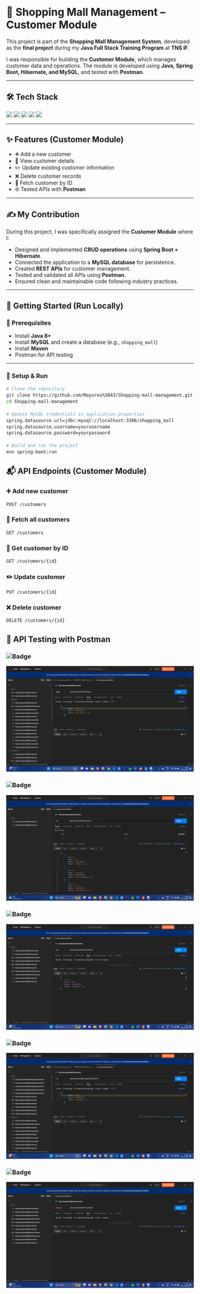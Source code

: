 # 🏬 Shopping Mall Management – Customer Module  

This project is part of the **Shopping Mall Management System**, developed as the **final project** during my **Java Full Stack Training Program** at **TNS IF**.  

I was responsible for building the **Customer Module**, which manages customer data and operations. The module is developed using **Java, Spring Boot, Hibernate, and MySQL**, and tested with **Postman**.  

---

## 🛠️ Tech Stack  

<p align="left">
  <img src="https://img.shields.io/badge/Java-ED8B00?style=for-the-badge&logo=java&logoColor=white" />
  <img src="https://img.shields.io/badge/SpringBoot-6DB33F?style=for-the-badge&logo=springboot&logoColor=white" />
  <img src="https://img.shields.io/badge/Hibernate-59666C?style=for-the-badge&logo=hibernate&logoColor=yellow" />
  <img src="https://img.shields.io/badge/MySQL-4479A1?style=for-the-badge&logo=mysql&logoColor=white" />
  <img src="https://img.shields.io/badge/Postman-FF6C37?style=for-the-badge&logo=postman&logoColor=white" />
</p>

---

## ✨ Features (Customer Module)  

- ➕ Add a new customer  
- 📖 View customer details  
- ✏️ Update existing customer information  
- ❌ Delete customer records  
- 🔎 Fetch customer by ID  
- 🌐 Tested APIs with **Postman**  

---

## ✍️ My Contribution  

During this project, I was specifically assigned the **Customer Module** where I:  

- Designed and implemented **CRUD operations** using **Spring Boot + Hibernate**.  
- Connected the application to a **MySQL database** for persistence.  
- Created **REST APIs** for customer management.  
- Tested and validated all APIs using **Postman**.  
- Ensured clean and maintainable code following industry practices.  

---

## 🚀 Getting Started (Run Locally)  

### 🔹 Prerequisites  
- Install **Java 8+**  
- Install **MySQL** and create a database (e.g., `shopping_mall`)  
- Install **Maven**  
- Postman for API testing  

---

### 🔹 Setup & Run  

```bash
# Clone the repository
git clone https://github.com/Mayuresh3843/Shopping-mall-management.git
cd Shopping-mall-management

# Update MySQL credentials in application.properties
spring.datasource.url=jdbc:mysql://localhost:3306/shopping_mall
spring.datasource.username=yourusername
spring.datasource.password=yourpassword

# Build and run the project
mvn spring-boot:run

```

## 📬 API Endpoints (Customer Module)


<h3>➕ Add new customer</h3>

```bash
POST /customers
```

 <h3>📖 Fetch all customers</h3>
 
```bash
GET /customers
```

 <h3>🔎 Get customer by ID</h3>
 
```bash
GET /customers/{id}
```

<h3>✏️ Update customer</h3>

```bash
PUT /customers/{id}
```

<h3> ❌ Delete customer</h3>

```bash
DELETE /customers/{id}
```

## 📸 API Testing with Postman

### ![Badge](https://img.shields.io/badge/POST-Add%20Customer-green?style=for-the-badge)
![POST Customer Screenshot](./screenshots/add.png)  

### ![Badge](https://img.shields.io/badge/GET-All%20Customers-blue?style=for-the-badge)
![GET Customers Screenshot](./screenshots/get.png)  

### ![Badge](https://img.shields.io/badge/GET-Customer%20By%20ID-lightblue?style=for-the-badge)
![GET Customer Screenshot](./screenshots/getsingle.png)  

### ![Badge](https://img.shields.io/badge/PUT-Update%20Customer-orange?style=for-the-badge)
![PUT Customer Screenshot](./screenshots/update.png)  

### ![Badge](https://img.shields.io/badge/DELETE-Remove%20Customer-red?style=for-the-badge)
![DELETE Customer Screenshot](./screenshots/delete.png)  


